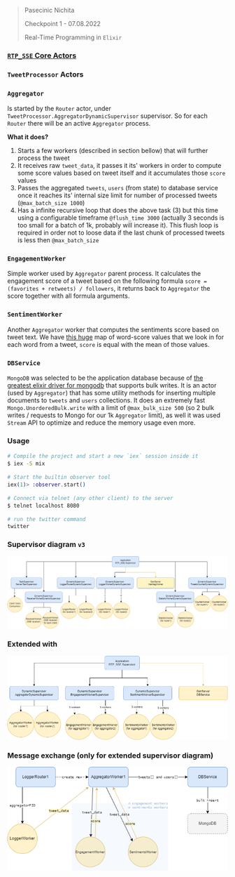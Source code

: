 

> Pasecinic Nichita
>
> Checkpoint 1 - 07.08.2022
>
> Real-Time Programming in `Elixir`



### **[`RTP_SSE` Core Actors ](./checkpoint_1.md)**

### **`TweetProcessor` Actors**

### `Aggregator`
Is started by the `Router` actor, under `TweetProcessor.AggregatorDynamicSupervisor` supervisor. So for each `Router` there will be an active `Aggregator` process.

**What it does?** 

1. Starts a few workers (described in section bellow) that will further process the tweet 
2. It receives raw `tweet_data`, it passes it its' workers in order to compute some score values based on tweet itself and it accumulates those `score` values
3. Passes the aggregated `tweets`, `users` (from state) to database service once it reaches its' internal size limit for number of processed tweets (`@max_batch_size 1000`)
4. Has a infinite recursive loop that does the above task (3) but this time using a configurable timeframe `@flush_time 3000` (actually 3 seconds is too small for a batch of 1k, probably will increase it). This flush loop is required in order not to loose data if the last chunk of processed tweets is less then `@max_batch_size`

### `EngagementWorker`
Simple worker used by `Aggregator` parent process. It calculates the engagement score of a tweet based on the following formula `score = (favorites + retweets) / followers`, it returns back to `Aggregator` the score together with all formula arguments.

### `SentimentWorker`
Another `Aggregator` worker that computes the sentiments score based on tweet text. We have [this huge](./../lib/rtp_sse/tweet_processor/emotion_values.ex) map of word-score values that we look in for each word from a tweet, `score` is equal with the mean of those values.

### `DBService`

`MongoDB` was selected to be the application database because of [the greatest elixir driver for mongodb](https://github.com/zookzook/elixir-mongodb-driver) that supports bulk writes. It is an actor (used by `Aggregator`) that has some utility methods for inserting multiple documents to `tweets` and `users` collections. It does an extremely fast `Mongo.UnorderedBulk.write` with a limit of `@max_bulk_size 500` (so 2 bulk writes / requests to Mongo for our 1k `Aggregator` limit), as well it was used `Stream` API to optimize and reduce the memory usage even more.



### **Usage**

```bash
# Compile the project and start a new `iex` session inside it
$ iex -S mix
```

```elixir
# Start the builtin observer tool
iex(1)> :observer.start()
```

```bash
# Connect via telnet (any other client) to the server
$ telnet localhost 8080
```

```bash
# run the twitter command
twitter
```



### **Supervisor diagram** `v3`

![supervisor](./../assets/supervisor_diagram_v3.png)

### **Extended with**

![supervisor-extended](./../assets/supervisor_diagram_extended.png)

### **Message exchange** (only for extended supervisor diagram)

![supervisor-extended](./../assets/message_exchange_2.png)
